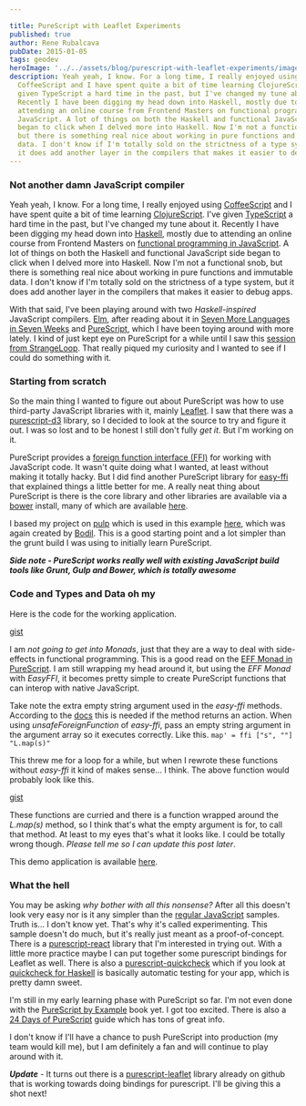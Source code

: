 ```yaml
---

title: PureScript with Leaflet Experiments
published: true
author: Rene Rubalcava
pubDate: 2015-01-05
tags: geodev
heroImage: '../../assets/blog/purescript-with-leaflet-experiments/images/pureleaf.png'
description: Yeah yeah, I know. For a long time, I really enjoyed using
  CoffeeScript and I have spent quite a bit of time learning ClojureScript. I've
  given TypeScript a hard time in the past, but I've changed my tune about it.
  Recently I have been digging my head down into Haskell, mostly due to
  attending an online course from Frontend Masters on functional programming in
  JavaScript. A lot of things on both the Haskell and functional JavaScript side
  began to click when I delved more into Haskell. Now I'm not a functional snob,
  but there is something real nice about working in pure functions and immutable
  data. I don't know if I'm totally sold on the strictness of a type system, but
  it does add another layer in the compilers that makes it easier to debug apps.
---
```


### Not another damn JavaScript compiler

Yeah yeah, I know. For a long time, I really enjoyed using
[CoffeeScript](http://coffeescript.org/) and I have spent quite a bit of time
learning [ClojureScript](https://github.com/clojure/clojurescript). I've
given [TypeScript](http://www.typescriptlang.org/) a hard time in the past, but
I've changed my tune about it. Recently I have been digging my head down into
[Haskell](https://www.haskell.org/haskellwiki/Haskell), mostly due to attending
an online course from Frontend Masters on
[functional programming in JavaScript](https://frontendmasters.com/courses/functional-javascript/).
A lot of things on both the Haskell and functional JavaScript side began to
click when I delved more into Haskell. Now I'm not a functional snob, but there
is something real nice about working in pure functions and immutable data. I
don't know if I'm totally sold on the strictness of a type system, but it does
add another layer in the compilers that makes it easier to debug apps.

With that said, I've been playing around with two _Haskell-inspired_ JavaScript
compilers. [Elm](http://elm-lang.org/), after reading about it in
[Seven More Languages in Seven Weeks](https://pragprog.com/book/7lang/seven-more-languages-in-seven-weeks)
and [PureScript](http://www.purescript.org/), which I have been toying around
with more lately. I kind of just kept eye on PureScript for a while until I saw
this [session from StrangeLoop](https://www.youtube.com/watch?v=yIlDBPiMb0o).
That really piqued my curiosity and I wanted to see if I could do something with
it.

### Starting from scratch

So the main thing I wanted to figure out about PureScript was how to use
third-party JavaScript libraries with it, mainly
[Leaflet](http://leafletjs.com/). I saw that there was a
[purescript-d3](https://github.com/pelotom/purescript-d3) library, so I decided
to look at the source to try and figure it out. I was so lost and to be honest I
still don't fully _get it_. But I'm working on it.

PureScript provides a
[foreign function interface (FFI)](https://github.com/purescript/purescript/wiki/JavaScript-Interop)
for working with JavaScript code. It wasn't quite doing what I wanted, at least
without making it totally hacky. But I did find another PureScript library for
[easy-ffi](https://github.com/pelotom/purescript-easy-ffi) that explained things
a little better for me. A really neat thing about PureScript is there is the
core library and other libraries are available via a [bower](http://bower.io/)
install, many of which are available
[here](https://github.com/purescript-contrib).

I based my project on [pulp](https://www.npmjs.com/package/pulp) which is used
in this example [here](https://github.com/bodil/purescript-is-magic), which was
again created by [Bodil](https://github.com/bodil). This is a good starting
point and a lot simpler than the grunt build I was using to initially learn
PureScript.

**_Side note - PureScript works really well with existing JavaScript build tools
like Grunt, Gulp and Bower, which is totally awesome_**

### Code and Types and Data oh my

Here is the code for the working application.

[gist](https://gist.github.com/odoe/7c95ac549f9cd9e13d3a)

I am _not going to get into Monads_, just that they are a way to deal with
side-effects in functional programming. This is a good read on the
[EFF Monad in PureScript](https://leanpub.com/purescript/read#leanpub-auto-the-eff-monad).
I am still wrapping my head around it, but using the _EFF Monad_ with _EasyFFI_,
it becomes pretty simple to create PureScript functions that can interop with
native JavaScript.

Take note the extra empty string argument used in the _easy-ffi_ methods.
According to the [docs](https://github.com/pelotom/purescript-easy-ffi) this is
needed if the method returns an action. When using _unsafeForeignFunction_ of
_easy-ffi_, pass an empty string argument in the argument array so it executes
correctly. Like this. `map' = ffi ["s", ""] "L.map(s)"`

This threw me for a loop for a while, but when I rewrote these functions without
_easy-ffi_ it kind of makes sense... I think. The above function would probably
look like this.

[gist](https://gist.github.com/odoe/15fa18b5ebc81c7c1e4b)

These functions are curried and there is a function wrapped around the
_L.map(s)_ method, so I think that's what the empty argument is for, to call
that method. At least to my eyes that's what it looks like. I could be totally
wrong though. _Please tell me so I can update this post later_.

This demo application is available [here](https://github.com/odoe/pureleaf).

### What the hell

You may be asking _why bother with all this nonsense?_ After all this doesn't
look very easy nor is it any simpler than the
[regular JavaScript](http://leafletjs.com/examples/quick-start.html) samples.
Truth is... I don't know yet. That's why it's called experimenting. This sample
doesn't do much, but it's really just meant as a proof-of-concept. There is a
[purescript-react](https://github.com/purescript-contrib/purescript-react)
library that I'm interested in trying out. With a little more practice maybe I
can put together some purescript bindings for Leaflet as well. There is also a
[purescript-quickcheck](https://github.com/purescript/purescript-quickcheck)
which if you look at
[quickcheck for Haskell](https://www.haskell.org/haskellwiki/Introduction_to_QuickCheck1)
is basically automatic testing for your app, which is pretty damn sweet.

I'm still in my early learning phase with PureScript so far. I'm not even done
with the [PureScript by Example](https://leanpub.com/purescript) book yet. I got
too excited. There is also a
[24 Days of PureScript](https://gist.github.com/paf31/8e9177b20ee920480fbc)
guide which has tons of great info.

I don't know if I'll have a chance to push PureScript into production (my team
would kill me), but I am definitely a fan and will continue to play around with
it.

**_Update_** - It turns out there is a
[purescript-leaflet](https://github.com/dysinger/purescript-leaflet) library
already on github that is working towards doing bindings for purescript. I'll be
giving this a shot next!

